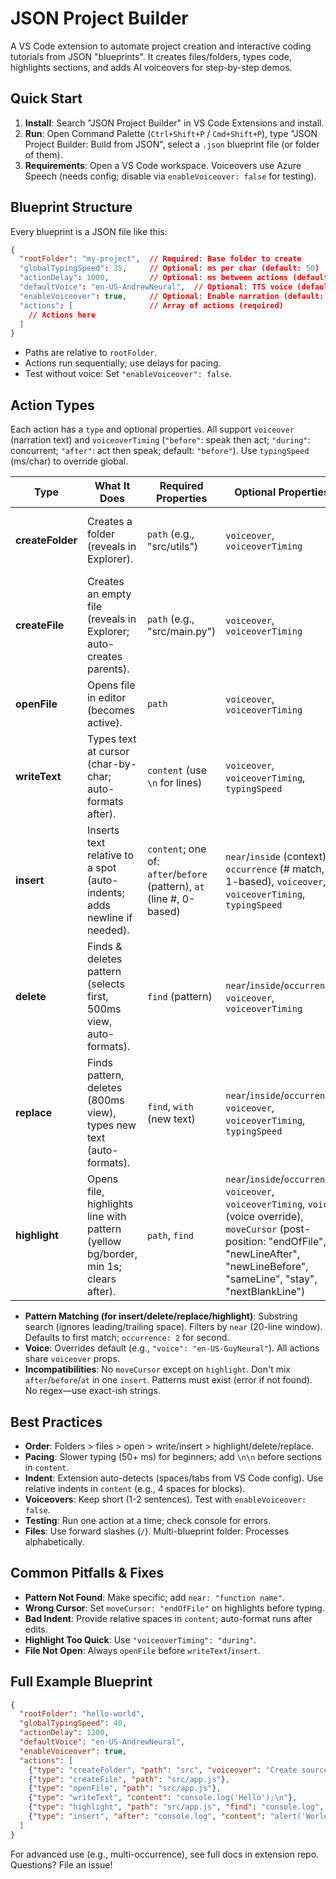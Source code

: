 # JSON Project Builder

A VS Code extension to automate project creation and interactive coding tutorials from JSON "blueprints". It creates files/folders, types code, highlights sections, and adds AI voiceovers for step-by-step demos.

## Quick Start

1. **Install**: Search "JSON Project Builder" in VS Code Extensions and install.
2. **Run**: Open Command Palette (`Ctrl+Shift+P` / `Cmd+Shift+P`), type "JSON Project Builder: Build from JSON", select a `.json` blueprint file (or folder of them).
3. **Requirements**: Open a VS Code workspace. Voiceovers use Azure Speech (needs config; disable via `enableVoiceover: false` for testing).

## Blueprint Structure

Every blueprint is a JSON file like this:

```json
{
  "rootFolder": "my-project",  // Required: Base folder to create
  "globalTypingSpeed": 35,     // Optional: ms per char (default: 50)
  "actionDelay": 1000,         // Optional: ms between actions (default: 800)
  "defaultVoice": "en-US-AndrewNeural",  // Optional: TTS voice (default: "en-US-AriaNeural")
  "enableVoiceover": true,     // Optional: Enable narration (default: true)
  "actions": [                 // Array of actions (required)
    // Actions here
  ]
}
```

- Paths are relative to `rootFolder`.
- Actions run sequentially; use delays for pacing.
- Test without voice: Set `"enableVoiceover": false`.

## Action Types

Each action has a `type` and optional properties. All support `voiceover` (narration text) and `voiceoverTiming` (`"before"`: speak then act; `"during"`: concurrent; `"after"`: act then speak; default: `"before"`). Use `typingSpeed` (ms/char) to override global.

| Type | What It Does | Required Properties | Optional Properties | Example | Tips & Incompatibilities |
|-----|--------------|---------------------|---------------------|---------|-------------------------|
| **createFolder** | Creates a folder (reveals in Explorer). | `path` (e.g., "src/utils") | `voiceover`, `voiceoverTiming` | `{"type": "createFolder", "path": "src"}` | Create parents first (e.g., "src" before "src/utils"). No content. |
| **createFile** | Creates an empty file (reveals in Explorer; auto-creates parents). | `path` (e.g., "src/main.py") | `voiceover`, `voiceoverTiming` | `{"type": "createFile", "path": "index.js"}` | Extension sets syntax highlighting. Create before opening. |
| **openFile** | Opens file in editor (becomes active). | `path` | `voiceover`, `voiceoverTiming` | `{"type": "openFile", "path": "index.js"}` | File must exist. Use before `writeText`/`insert`. |
| **writeText** | Types text at cursor (char-by-char; auto-formats after). | `content` (use `\n` for lines) | `voiceover`, `voiceoverTiming`, `typingSpeed` | `{"type": "writeText", "content": "console.log('Hi');\n"}` | Appends to cursor—use after `openFile`. Write complete blocks. No positioning (use `insert` for that). |
| **insert** | Inserts text relative to a spot (auto-indents; adds newline if needed). | `content`; one of: `after`/`before` (pattern), `at` (line #, 0-based) | `near`/`inside` (context), `occurrence` (# match, 1-based), `voiceover`, `voiceoverTiming`, `typingSpeed` | `{"type": "insert", "after": "import React", "content": "import {useState}\n"}` | Patterns fuzzy (ignores whitespace). Use `near` if ambiguous. Content: relative indent. Not for absolute start. |
| **delete** | Finds & deletes pattern (selects first, 500ms view, auto-formats). | `find` (pattern) | `near`/`inside`/`occurrence`, `voiceover`, `voiceoverTiming` | `{"type": "delete", "find": "console.log('debug')"}` | First match only. Specific patterns to avoid wrong deletes. No replacement (use `replace`). |
| **replace** | Finds pattern, deletes (800ms view), types new text (auto-formats). | `find`, `with` (new text) | `near`/`inside`/`occurrence`, `voiceover`, `voiceoverTiming`, `typingSpeed` | `{"type": "replace", "find": "let x=1", "with": "const x=1"}` | First match. Good for refactors. Types `with`—keep short. |
| **highlight** | Opens file, highlights line with pattern (yellow bg/border, min 1s; clears after). | `path`, `find` | `near`/`inside`/`occurrence`, `voiceover`, `voiceoverTiming`, `voice` (voice override), `moveCursor` (post-position: "endOfFile", "newLineAfter", "newLineBefore", "sameLine", "stay", "nextBlankLine") | `{"type": "highlight", "path": "main.py", "find": "print('Hi')", "voiceover": "This prints hello.", "voiceoverTiming": "during", "moveCursor": "endOfFile"}` | Use `"during"` to sync with voice (highlight stays till done). Patterns fuzzy. Always set `moveCursor` if next action types. Highlights whole line. |

- **Pattern Matching (for insert/delete/replace/highlight)**: Substring search (ignores leading/trailing space). Filters by `near` (20-line window). Defaults to first match; `occurrence: 2` for second.
- **Voice**: Overrides default (e.g., `"voice": "en-US-GuyNeural"`). All actions share `voiceover` props.
- **Incompatibilities**: No `moveCursor` except on `highlight`. Don't mix `after`/`before`/`at` in one `insert`. Patterns must exist (error if not found). No regex—use exact-ish strings.

## Best Practices

- **Order**: Folders > files > open > write/insert > highlight/delete/replace.
- **Pacing**: Slower typing (50+ ms) for beginners; add `\n\n` before sections in `content`.
- **Indent**: Extension auto-detects (spaces/tabs from VS Code config). Use relative indents in `content` (e.g., 4 spaces for blocks).
- **Voiceovers**: Keep short (1-2 sentences). Test with `enableVoiceover: false`.
- **Testing**: Run one action at a time; check console for errors.
- **Files**: Use forward slashes (`/`). Multi-blueprint folder: Processes alphabetically.

## Common Pitfalls & Fixes

- **Pattern Not Found**: Make specific; add `near: "function name"`.
- **Wrong Cursor**: Set `moveCursor: "endOfFile"` on highlights before typing.
- **Bad Indent**: Provide relative spaces in `content`; auto-format runs after edits.
- **Highlight Too Quick**: Use `"voiceoverTiming": "during"`.
- **File Not Open**: Always `openFile` before `writeText`/`insert`.

## Full Example Blueprint

```json
{
  "rootFolder": "hello-world",
  "globalTypingSpeed": 40,
  "actionDelay": 1200,
  "defaultVoice": "en-US-AndrewNeural",
  "enableVoiceover": true,
  "actions": [
    {"type": "createFolder", "path": "src", "voiceover": "Create source folder."},
    {"type": "createFile", "path": "src/app.js"},
    {"type": "openFile", "path": "src/app.js"},
    {"type": "writeText", "content": "console.log('Hello');\n"},
    {"type": "highlight", "path": "src/app.js", "find": "console.log", "voiceover": "This logs to console.", "voiceoverTiming": "during", "moveCursor": "newLineAfter"},
    {"type": "insert", "after": "console.log", "content": "alert('World');\n", "voiceover": "Add alert."}
  ]
}
```

For advanced use (e.g., multi-occurrence), see full docs in extension repo. Questions? File an issue!